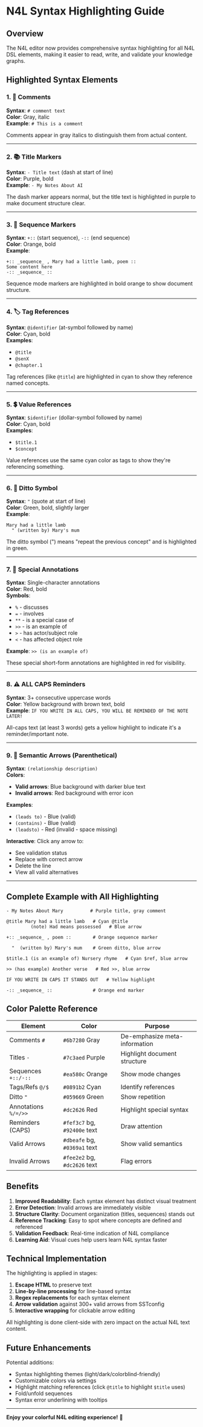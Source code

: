# N4L Syntax Highlighting Guide

## Overview

The N4L editor now provides comprehensive syntax highlighting for all N4L DSL elements, making it easier to read, write, and validate your knowledge graphs.

## Highlighted Syntax Elements

### 1. 📝 Comments

**Syntax**: `# comment text`  
**Color**: Gray, italic  
**Example**: `# This is a comment`

Comments appear in gray italics to distinguish them from actual content.

---

### 2. 📚 Title Markers

**Syntax**: `- Title text` (dash at start of line)  
**Color**: Purple, bold  
**Example**: `- My Notes About AI`

The dash marker appears normal, but the title text is highlighted in purple to make document structure clear.

---

### 3. 🔄 Sequence Markers

**Syntax**: `+::` (start sequence), `-::` (end sequence)  
**Color**: Orange, bold  
**Example**:

```n4l
+:: _sequence_ , Mary had a little lamb, poem ::
Some content here
-:: _sequence_ ::
```

Sequence mode markers are highlighted in bold orange to show document structure.

---

### 4. 🏷️ Tag References

**Syntax**: `@identifier` (at-symbol followed by name)  
**Color**: Cyan, bold  
**Examples**:

- `@title`
- `@senX`
- `@chapter.1`

Tag references (like `@title`) are highlighted in cyan to show they reference named concepts.

---

### 5. 💲 Value References

**Syntax**: `$identifier` (dollar-symbol followed by name)  
**Color**: Cyan, bold  
**Examples**:

- `$title.1`
- `$concept`

Value references use the same cyan color as tags to show they're referencing something.

---

### 6. 🔁 Ditto Symbol

**Syntax**: `"` (quote at start of line)  
**Color**: Green, bold, slightly larger  
**Example**:

```n4l
Mary had a little lamb
  " (written by) Mary's mum
```

The ditto symbol (") means "repeat the previous concept" and is highlighted in green.

---

### 7. 🎯 Special Annotations

**Syntax**: Single-character annotations  
**Color**: Red, bold  
**Symbols**:

- `%` - discusses
- `=` - involves
- `**` - is a special case of
- `>>` - is an example of
- `>` - has actor/subject role
- `<` - has affected object role

**Example**: `>> (is an example of)`

These special short-form annotations are highlighted in red for visibility.

---

### 8. ⚠️ ALL CAPS Reminders

**Syntax**: 3+ consecutive uppercase words  
**Color**: Yellow background with brown text, bold  
**Example**: `IF YOU WRITE IN ALL CAPS, YOU WILL BE REMINDED OF THE NOTE LATER!`

All-caps text (at least 3 words) gets a yellow highlight to indicate it's a reminder/important note.

---

### 9. 🏹 Semantic Arrows (Parenthetical)

**Syntax**: `(relationship description)`  
**Colors**:

- **Valid arrows**: Blue background with darker blue text
- **Invalid arrows**: Red background with error icon

**Examples**:

- `(leads to)` - Blue (valid)
- `(contains)` - Blue (valid)
- `(leadsto)` - Red (invalid - space missing)

**Interactive**: Click any arrow to:

- See validation status
- Replace with correct arrow
- Delete the line
- View all valid alternatives

---

## Complete Example with All Highlighting

```n4l
- My Notes About Mary          # Purple title, gray comment

@title Mary had a little lamb   # Cyan @title
         (note) Had means possessed   # Blue arrow

+:: _sequence_ , poem ::        # Orange sequence marker

  "  (written by) Mary's mum    # Green ditto, blue arrow

$title.1 (is an example of) Nursery rhyme   # Cyan $ref, blue arrow

>> (has example) Another verse   # Red >>, blue arrow

IF YOU WRITE IN CAPS IT STANDS OUT   # Yellow highlight

-:: _sequence_ ::               # Orange end marker
```

## Color Palette Reference

| Element              | Color                        | Purpose                       |
| -------------------- | ---------------------------- | ----------------------------- |
| Comments `#`         | `#6b7280` Gray               | De-emphasize meta-information |
| Titles `-`           | `#7c3aed` Purple             | Highlight document structure  |
| Sequences `+::/-::`  | `#ea580c` Orange             | Show mode changes             |
| Tags/Refs `@/$`      | `#0891b2` Cyan               | Identify references           |
| Ditto `"`            | `#059669` Green              | Show repetition               |
| Annotations `%/=/>>` | `#dc2626` Red                | Highlight special syntax      |
| Reminders (CAPS)     | `#fef3c7` bg, `#92400e` text | Draw attention                |
| Valid Arrows         | `#dbeafe` bg, `#0369a1` text | Show valid semantics          |
| Invalid Arrows       | `#fee2e2` bg, `#dc2626` text | Flag errors                   |

## Benefits

1. **Improved Readability**: Each syntax element has distinct visual treatment
2. **Error Detection**: Invalid arrows are immediately visible
3. **Structure Clarity**: Document organization (titles, sequences) stands out
4. **Reference Tracking**: Easy to spot where concepts are defined and referenced
5. **Validation Feedback**: Real-time indication of N4L compliance
6. **Learning Aid**: Visual cues help users learn N4L syntax faster

## Technical Implementation

The highlighting is applied in stages:

1. **Escape HTML** to preserve text
2. **Line-by-line processing** for line-based syntax
3. **Regex replacements** for each syntax element
4. **Arrow validation** against 300+ valid arrows from SSTconfig
5. **Interactive wrapping** for clickable arrow editing

All highlighting is done client-side with zero impact on the actual N4L text content.

## Future Enhancements

Potential additions:

- Syntax highlighting themes (light/dark/colorblind-friendly)
- Customizable colors via settings
- Highlight matching references (click `@title` to highlight `$title` uses)
- Fold/unfold sequences
- Syntax error underlining with tooltips

---

**Enjoy your colorful N4L editing experience!** 🎨
